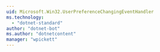 ```yaml
---
uid: Microsoft.Win32.UserPreferenceChangingEventHandler
ms.technology: 
  - "dotnet-standard"
author: "dotnet-bot"
ms.author: "dotnetcontent"
manager: "wpickett"
---
```

